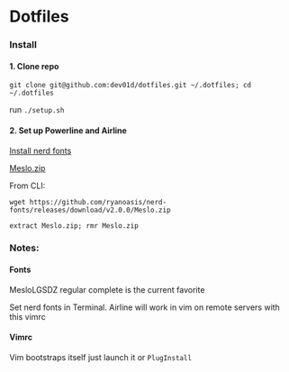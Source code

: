 # Dotfiles

### Install

#### 1. Clone repo

`git clone git@github.com:dev01d/dotfiles.git ~/.dotfiles; cd ~/.dotfiles`

run `./setup.sh`

#### 2. Set up Powerline and Airline

[Install nerd fonts](https://github.com/ryanoasis/nerd-fonts)

[Meslo.zip](https://github.com/ryanoasis/nerd-fonts/releases/download/v2.0.0/Meslo.zip)

From CLI:

`wget https://github.com/ryanoasis/nerd-fonts/releases/download/v2.0.0/Meslo.zip`

`extract Meslo.zip; rmr Meslo.zip`

### Notes:

#### Fonts

MesloLGSDZ regular complete is the current favorite

Set nerd fonts in Terminal.
Airline will work in vim on remote servers with this vimrc

#### Vimrc

Vim bootstraps itself just launch it or `PlugInstall`
